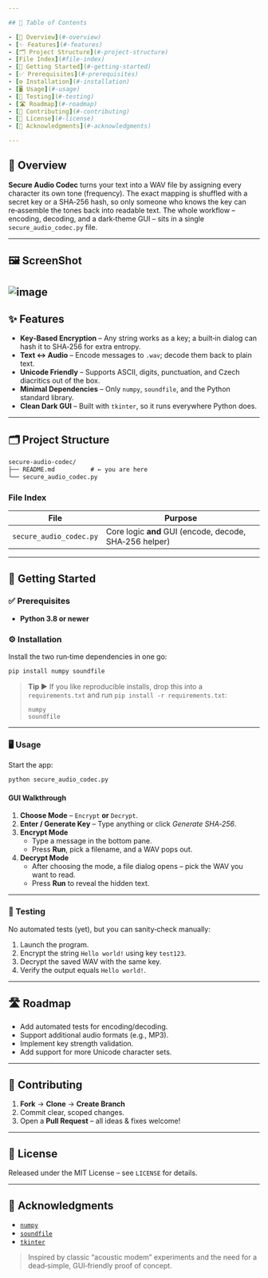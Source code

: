 ```yaml
---

## 📑 Table of Contents

- [🚀 Overview](#-overview)
- [✨ Features](#-features)
- [🗂 Project Structure](#-project-structure)
- [File Index](#file-index)
- [🚀 Getting Started](#-getting-started)
- [✅ Prerequisites](#-prerequisites)
- [⚙️ Installation](#-installation)
- [🖥 Usage](#-usage)
- [🧪 Testing](#-testing)
- [🛣 Roadmap](#-roadmap)
- [🤝 Contributing](#-contributing)
- [📄 License](#-license)
- [🙏 Acknowledgments](#-acknowledgments)

---
```


## 🚀 Overview

**Secure Audio Codec** turns your text into a WAV file by assigning every character its own tone (frequency). The exact mapping is shuffled with a secret key or a SHA‑256 hash, so only someone who knows the key can re‑assemble the tones back into readable text. The whole workflow – encoding, decoding, and a dark‑theme GUI – sits in a single `secure_audio_codec.py` file.



---
## 🖼 ScreenShot
![image](https://github.com/user-attachments/assets/0a11a894-4c39-419c-b5d3-1c56437889b1)
---


## ✨ Features

- **Key‑Based Encryption** – Any string works as a key; a built‑in dialog can hash it to SHA‑256 for extra entropy.
- **Text ↔ Audio** – Encode messages to `.wav`; decode them back to plain text.
- **Unicode Friendly** – Supports ASCII, digits, punctuation, and Czech diacritics out of the box.
- **Minimal Dependencies** – Only `numpy`, `soundfile`, and the Python standard library.
- **Clean Dark GUI** – Built with `tkinter`, so it runs everywhere Python does.

---

## 🗂 Project Structure

```txt
secure-audio-codec/
├── README.md          # ← you are here
└── secure_audio_codec.py
```

### File Index

| File                    | Purpose                                                 |
| ----------------------- | ------------------------------------------------------- |
| `secure_audio_codec.py` | Core logic **and** GUI (encode, decode, SHA‑256 helper) |

---

## 🚀 Getting Started

### ✅ Prerequisites

- **Python 3.8 or newer**

### ⚙️ Installation

Install the two run‑time dependencies in one go:

```bash
pip install numpy soundfile
```

> **Tip ▶︎** If you like reproducible installs, drop this into a `requirements.txt` and run `pip install -r requirements.txt`:
>
> ```
> numpy
> soundfile
> ```

---

### 🖥 Usage

Start the app:

```bash
python secure_audio_codec.py
```

#### GUI Walkthrough

1. **Choose Mode** – `Encrypt` **or** `Decrypt`.
2. **Enter / Generate Key** – Type anything or click *Generate SHA‑256*.
3. **Encrypt Mode**
   - Type a message in the bottom pane.
   - Press **Run**, pick a filename, and a WAV pops out.
4. **Decrypt Mode**
   - After choosing the mode, a file dialog opens – pick the WAV you want to read.
   - Press **Run** to reveal the hidden text.

---

### 🧪 Testing

No automated tests (yet), but you can sanity‑check manually:

1. Launch the program.
2. Encrypt the string `Hello world!` using key `test123`.
3. Decrypt the saved WAV with the same key.
4. Verify the output equals `Hello world!`.

---

## 🛣 Roadmap

- Add automated tests for encoding/decoding.
- Support additional audio formats (e.g., MP3).
- Implement key strength validation.
- Add support for more Unicode character sets.

---

## 🤝 Contributing

1. **Fork** → **Clone** → **Create Branch**
2. Commit clear, scoped changes.
3. Open a **Pull Request** – all ideas & fixes welcome!

---

## 📄 License

Released under the MIT License – see `LICENSE` for details.

---

## 🙏 Acknowledgments

- [`numpy`](https://numpy.org/)
- [`soundfile`](https://pysoundfile.readthedocs.io/)
- [`tkinter`](https://docs.python.org/3/library/tkinter.html)

> Inspired by classic “acoustic modem” experiments and the need for a dead‑simple, GUI‑friendly proof of concept.
